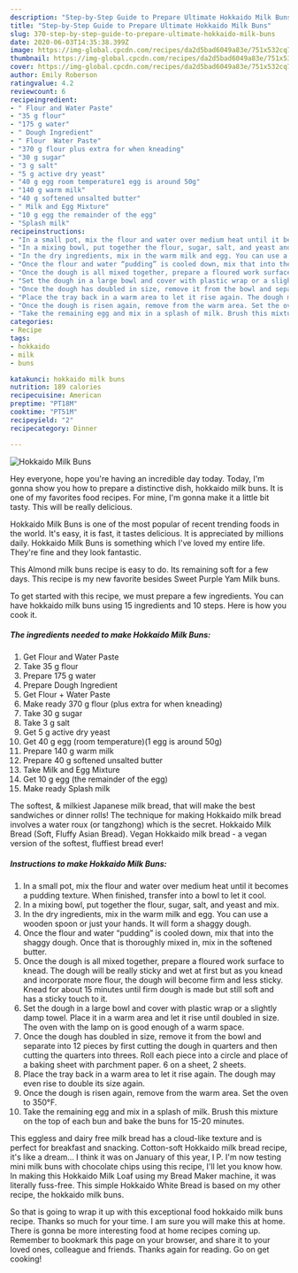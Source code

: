 ```yaml
---
description: "Step-by-Step Guide to Prepare Ultimate Hokkaido Milk Buns"
title: "Step-by-Step Guide to Prepare Ultimate Hokkaido Milk Buns"
slug: 370-step-by-step-guide-to-prepare-ultimate-hokkaido-milk-buns
date: 2020-06-03T14:35:38.399Z
image: https://img-global.cpcdn.com/recipes/da2d5bad6049a83e/751x532cq70/hokkaido-milk-buns-recipe-main-photo.jpg
thumbnail: https://img-global.cpcdn.com/recipes/da2d5bad6049a83e/751x532cq70/hokkaido-milk-buns-recipe-main-photo.jpg
cover: https://img-global.cpcdn.com/recipes/da2d5bad6049a83e/751x532cq70/hokkaido-milk-buns-recipe-main-photo.jpg
author: Emily Roberson
ratingvalue: 4.2
reviewcount: 6
recipeingredient:
- " Flour and Water Paste"
- "35 g flour"
- "175 g water"
- " Dough Ingredient"
- " Flour  Water Paste"
- "370 g flour plus extra for when kneading"
- "30 g sugar"
- "3 g salt"
- "5 g active dry yeast"
- "40 g egg room temperature1 egg is around 50g"
- "140 g warm milk"
- "40 g softened unsalted butter"
- " Milk and Egg Mixture"
- "10 g egg the remainder of the egg"
- "Splash milk"
recipeinstructions:
- "In a small pot, mix the flour and water over medium heat until it becomes a pudding texture. When finished, transfer into a bowl to let it cool."
- "In a mixing bowl, put together the flour, sugar, salt, and yeast and mix."
- "In the dry ingredients, mix in the warm milk and egg. You can use a wooden spoon or just your hands. It will form a shaggy dough."
- "Once the flour and water “pudding” is cooled down, mix that into the shaggy dough. Once that is thoroughly mixed in, mix in the softened butter."
- "Once the dough is all mixed together, prepare a floured work surface to knead. The dough will be really sticky and wet at first but as you knead and incorporate more flour, the dough will become firm and less sticky. Knead for about 15 minutes until firm dough is made but still soft and has a sticky touch to it."
- "Set the dough in a large bowl and cover with plastic wrap or a slightly damp towel. Place it in a warm area and let it rise until doubled in size. The oven with the lamp on is good enough of a warm space."
- "Once the dough has doubled in size, remove it from the bowl and separate into 12 pieces by first cutting the dough in quarters and then cutting the quarters into threes. Roll each piece into a circle and place of a baking sheet with parchment paper. 6 on a sheet, 2 sheets."
- "Place the tray back in a warm area to let it rise again. The dough may even rise to double its size again."
- "Once the dough is risen again, remove from the warm area. Set the oven to 350°F."
- "Take the remaining egg and mix in a splash of milk. Brush this mixture on the top of each bun and bake the buns for 15-20 minutes."
categories:
- Recipe
tags:
- hokkaido
- milk
- buns

katakunci: hokkaido milk buns 
nutrition: 189 calories
recipecuisine: American
preptime: "PT18M"
cooktime: "PT51M"
recipeyield: "2"
recipecategory: Dinner

---
```



![Hokkaido Milk Buns](https://img-global.cpcdn.com/recipes/da2d5bad6049a83e/751x532cq70/hokkaido-milk-buns-recipe-main-photo.jpg)

Hey everyone, hope you're having an incredible day today. Today, I'm gonna show you how to prepare a distinctive dish, hokkaido milk buns. It is one of my favorites food recipes. For mine, I'm gonna make it a little bit tasty. This will be really delicious.

Hokkaido Milk Buns is one of the most popular of recent trending foods in the world. It's easy, it is fast, it tastes delicious. It is appreciated by millions daily. Hokkaido Milk Buns is something which I've loved my entire life. They're fine and they look fantastic.

This Almond milk buns recipe is easy to do. Its remaining soft for a few days. This recipe is my new favorite besides Sweet Purple Yam Milk buns.


To get started with this recipe, we must prepare a few ingredients. You can have hokkaido milk buns using 15 ingredients and 10 steps. Here is how you cook it.

<!--inarticleads1-->

##### The ingredients needed to make Hokkaido Milk Buns:

1. Get  Flour and Water Paste
1. Take 35 g flour
1. Prepare 175 g water
1. Prepare  Dough Ingredient
1. Get  Flour + Water Paste
1. Make ready 370 g flour (plus extra for when kneading)
1. Take 30 g sugar
1. Take 3 g salt
1. Get 5 g active dry yeast
1. Get 40 g egg (room temperature)(1 egg is around 50g)
1. Prepare 140 g warm milk
1. Prepare 40 g softened unsalted butter
1. Take  Milk and Egg Mixture
1. Get 10 g egg (the remainder of the egg)
1. Make ready Splash milk


The softest, &amp; milkiest Japanese milk bread, that will make the best sandwiches or dinner rolls! The technique for making Hokkaido milk bread involves a water roux (or tangzhong) which is the secret. Hokkaido Milk Bread (Soft, Fluffy Asian Bread). Vegan Hokkaido milk bread - a vegan version of the softest, fluffiest bread ever! 

<!--inarticleads2-->

##### Instructions to make Hokkaido Milk Buns:

1. In a small pot, mix the flour and water over medium heat until it becomes a pudding texture. When finished, transfer into a bowl to let it cool.
1. In a mixing bowl, put together the flour, sugar, salt, and yeast and mix.
1. In the dry ingredients, mix in the warm milk and egg. You can use a wooden spoon or just your hands. It will form a shaggy dough.
1. Once the flour and water “pudding” is cooled down, mix that into the shaggy dough. Once that is thoroughly mixed in, mix in the softened butter.
1. Once the dough is all mixed together, prepare a floured work surface to knead. The dough will be really sticky and wet at first but as you knead and incorporate more flour, the dough will become firm and less sticky. Knead for about 15 minutes until firm dough is made but still soft and has a sticky touch to it.
1. Set the dough in a large bowl and cover with plastic wrap or a slightly damp towel. Place it in a warm area and let it rise until doubled in size. The oven with the lamp on is good enough of a warm space.
1. Once the dough has doubled in size, remove it from the bowl and separate into 12 pieces by first cutting the dough in quarters and then cutting the quarters into threes. Roll each piece into a circle and place of a baking sheet with parchment paper. 6 on a sheet, 2 sheets.
1. Place the tray back in a warm area to let it rise again. The dough may even rise to double its size again.
1. Once the dough is risen again, remove from the warm area. Set the oven to 350°F.
1. Take the remaining egg and mix in a splash of milk. Brush this mixture on the top of each bun and bake the buns for 15-20 minutes.


This eggless and dairy free milk bread has a cloud-like texture and is perfect for breakfast and snacking. Cotton-soft Hokkaido milk bread recipe, it&#39;s like a dream… I think it was on January of this year, I P. I&#39;m now testing mini milk buns with chocolate chips using this recipe, I&#39;ll let you know how. In making this Hokkaido Milk Loaf using my Bread Maker machine, it was literally fuss-free. This simple Hokkaido White Bread is based on my other recipe, the hokkaido milk buns. 

So that is going to wrap it up with this exceptional food hokkaido milk buns recipe. Thanks so much for your time. I am sure you will make this at home. There is gonna be more interesting food at home recipes coming up. Remember to bookmark this page on your browser, and share it to your loved ones, colleague and friends. Thanks again for reading. Go on get cooking!

